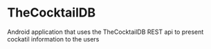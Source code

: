 # TheCocktailDB
Android application that uses the TheCocktailDB REST api to present cockatil information to the users
